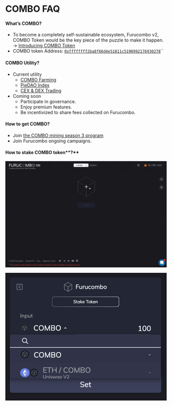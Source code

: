 # COMBO FAQ

#### **What’s COMBO?** 

* To become a completely self-sustainable ecosystem, Furucombo v2, COMBO Token would be the key piece of the puzzle to make it happen. → [Introducing COMBO Token](%20https://go.furucombo.app/26zZv%20)
* COMBO token Address: [`0xffffffff2ba8f66d4e51811c5190992176930278`](https://etherscan.io/token/0xfFffFffF2ba8F66D4e51811C5190992176930278)\`\`

#### **COMBO Utility?**

* Current utility
  * [COMBO Farming](https://docs.furucombo.app/other-faq/combo-mining-season-3)
  * [PieDAO Index](https://snapshot.org/#/piedao/proposal/QmSedazVqdvqRf2rB6AJ8mMituh5XjgM36zJTE21MdqFgw)
  * [CEX & DEX Trading](https://www.coingecko.com/en/coins/furucombo#markets)
* Coming soon
  * Participate in governance.
  * Enjoy premium features.
  * Be incentivized to share fees collected on Furucombo.

#### **How to get COMBO?**

* Join [the COMBO mining season 3 program](https://go.furucombo.app/3u2fT)
* Join Furucombo ongoing campaigns.

#### How to stake COMBO token**?**

![](../../.gitbook/assets/staking_combo.gif)

![COMBO Pool \(Pool 0\) / ETH-COMBO Pool \(Pool 1\)](../../.gitbook/assets/jie-tu-20210115-xia-wu-9.23.36.png)



